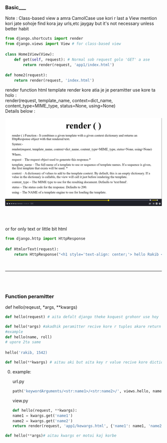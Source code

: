 ### **Basic\_\_\_**
Note : Class-based view a amra CamolCase use kori r last a View mention kori jate sohoje find kora jay urls,etc jaygay but it's not necessary unless better habit

```python
from django.shortcuts import render
from django.views import View # for class-based view

class Home1View(View):
    def get(self, request): # Normal sob request golo 'GET' a ase
        return render(request, 'app1/index.html')

def home2(request):
    return render(request, 'index.html')
```

render function html template render kore atia je je peramitter use kore ta holo :  
render(request, template_name, context=dict_name, content_type=MIME_type, status=None, using=None)   
Details below :

![image here](./render.png)

<br>
<br>

or for only text or little bit html

```python
from django.http import HttpResponse

def HtmlorText(request):
    return HttpResponse("<h1 style='text-align: center;'> hello Rakib </h1>")
```
<br>

---

<br>
<br>

### **Function peramitter**

def hello(reqeust, *args, **kwargs)

```python
def hello(request) # aita defalt django theke koquest grohonr use hoy
```
```python
def hello(*args) #akadhik peramitter recive kore r tuples akare return kore aigolo normal python au use hoy
#example
def hello(name, roll)
# upore 2ta same

hello('rakib, 1542)

```
```python
def hello(**kwargs) # aitau aki but aita key r value recive kore diction moto r dictionary return kore   aita urls er sathe use kora jay
```

0. example:

    url.py

    ```python
    path('keywordArguments/<str:name1>/<str:name2>/', views.hello, name='kewagrs')
    ```

    view.py
    ```python
    def hello(request, **kwargs):
    name1 = kwargs.get('name1')
    name2 = kwargs.get('name2')
    return render(request, 'app1/kewargs.html', {'name1': name1, 'name2':name2})
    ```


```python
def hello(**args)# aitau kwargs er motoi kaj korbe
```

